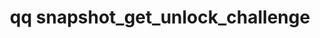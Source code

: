 ---
category: snapshot
command: snapshot_get_unlock_challenge
keywords: qq, qq_cli, snapshot_get_unlock_challenge
optional_options:
- alternate:
  - --id
  help: The identifier of the snapshot to unlock.
  name: -i
  required: true
permalink: /qq-cli-command-guide/snapshot/snapshot_get_unlock_challenge.html
positional_options: []
sidebar: qq_cli_command_reference_sidebar
summary: This section explains how to use the <code>qq snapshot_get_unlock_challenge</code>
  command.
synopsis: Get a security challenge for unlocking a snapshot.
title: qq snapshot_get_unlock_challenge
usage: qq snapshot_get_unlock_challenge [-h] -i ID
zendesk_source: qq CLI Command Guide

---
